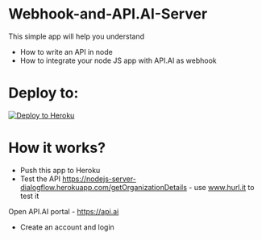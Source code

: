 # Webhook-and-API.AI-Server


This simple app will help you understand
- How to write an API in node
- How to integrate your node JS app with API.AI as webhook

# Deploy to:
[![Deploy to Heroku](https://www.herokucdn.com/deploy/button.svg)](https://heroku.com/deploy)

# How it works?
- Push this app to Heroku
- Test the API https://nodejs-server-dialogflow.herokuapp.com/getOrganizationDetails - use www.hurl.it to test it

Open API.AI portal - https://api.ai
- Create an account and login
